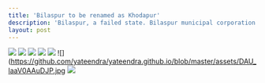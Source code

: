 ```yaml
---
title: 'Bilaspur to be renamed as Khodapur'
description: 'Bilaspur, a failed state. Bilaspur municipal corporation appears to be jinxed'
layout: post
---
```


![](https://pbs.twimg.com/media/DAfhlGfXYAAI4iH?format=jpg)
![](https://github.com/yateendra/yateendra.github.io/blob/master/assets/C-qbPkuUIAA-2mb.jpg)
![](https://github.com/yateendra/yateendra.github.io/blob/master/assets/C-qcEx_UQAEIUBj.jpg)
![](https://github.com/yateendra/yateendra.github.io/blob/master/assets/C_W3WdjXcAALvla.jpg)
![](https://github.com/yateendra/yateendra.github.io/blob/master/assets/DAU_jyMVYAAA4-6.jpg)
![](https://github.com/yateendra/yateendra.github.io/blob/master/assets/DAU_laaV0AAuDJP.jpg
![](https://pbs.twimg.com/media/DAfhlGfXYAAI4iH?format=jpg)
